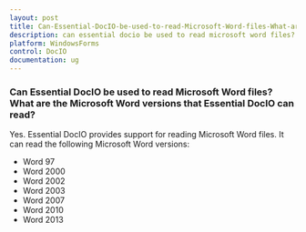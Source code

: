 ```yaml
---
layout: post
title: Can-Essential-DocIO-be-used-to-read-Microsoft-Word-files-What-are-the-Microsoft-Word-versions-that-Essential-DocIO-can-read
description: can essential docio be used to read microsoft word files? what are the microsoft word versions that essential docio can read?
platform: WindowsForms
control: DocIO
documentation: ug
---
```


### Can Essential DocIO be used to read Microsoft Word files? What are the Microsoft Word versions that Essential DocIO can read?

Yes. Essential DocIO provides support for reading Microsoft Word files. It can read the following Microsoft Word versions:

* Word 97
* Word 2000
* Word 2002
* Word 2003
* Word 2007
* Word 2010
* Word 2013
